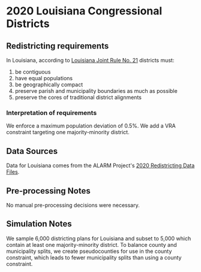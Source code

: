 # 2020 Louisiana Congressional Districts

## Redistricting requirements
In Louisiana, according to [Louisiana Joint Rule No. 21](https://www.legis.la.gov/Legis/Law.aspx?d=1238755) districts must:

1. be contiguous
2. have equal populations
3. be geographically compact
4. preserve parish and municipality boundaries as much as possible
5. preserve the cores of traditional district alignments


### Interpretation of requirements
We enforce a maximum population deviation of 0.5%. We add a VRA constraint targeting one majority-minority district.

## Data Sources
Data for Louisiana comes from the ALARM Project's [2020 Redistricting Data Files](https://alarm-redist.github.io/posts/2021-08-10-census-2020/).

## Pre-processing Notes
No manual pre-processing decisions were necessary.

## Simulation Notes
We sample 6,000 districting plans for Louisiana and subset to 5,000 which contain at least one majority-minority district. To balance county and municipality splits, we create pseudocounties for use in the county constraint, which leads to fewer municipality splits than using a county constraint.
